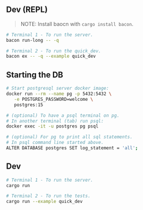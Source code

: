 ## Dev (REPL)

> NOTE: Install baocn with `cargo install bacon`.

```sh
# Terminal 1 - To run the server.
bacon run-long -- -q

# Terminal 2 - To run the quick_dev.
bacon ex -- -q --example quick_dev
```

## Starting the DB

```sh
# Start postgresql server docker image:
docker run --rm --name pg -p 5432:5432 \
   -e POSTGRES_PASSWORD=welcome \
   postgres:15

# (optional) To have a psql terminal on pg. 
# In another terminal (tab) run psql:
docker exec -it -u postgres pg psql

# (optional) For pg to print all sql statements.
# In psql command line started above.
ALTER DATABASE postgres SET log_statement = 'all';
```


## Dev

```sh
# Terminal 1 - To run the server.
cargo run

# Terminal 2 - To run the tests.
cargo run --example quick_dev
```
